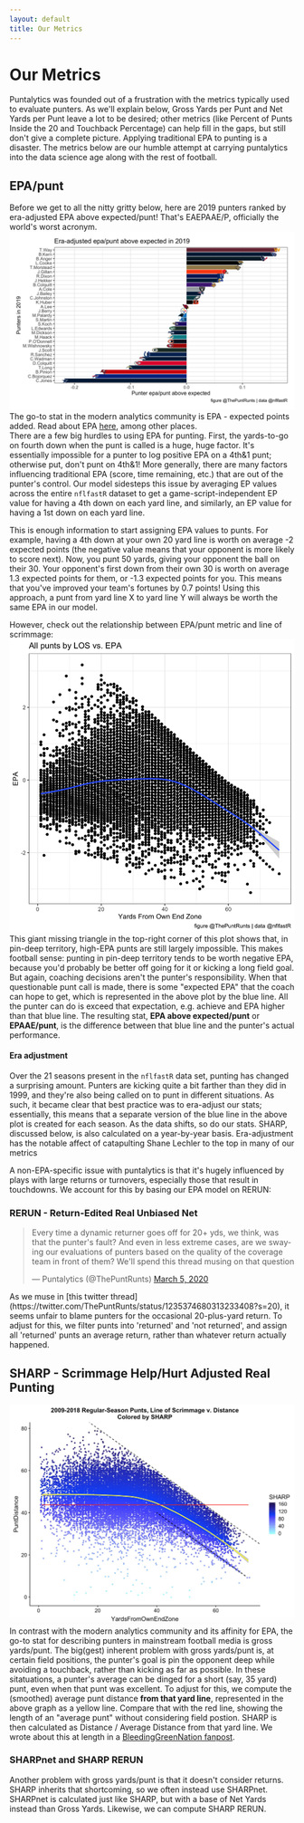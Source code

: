 ```yaml
---
layout: default
title: Our Metrics
---
```


# Our Metrics
Puntalytics was founded out of a frustration with the metrics typically used to evaluate punters.  As we'll explain below, Gross Yards per Punt and Net Yards per Punt leave a lot to be desired; other metrics (like Percent of Punts Inside the 20 and Touchback Percentage) can help fill in the gaps, but still don't give a complete picture. Applying traditional EPA to punting is a disaster. The metrics below are our humble attempt at carrying puntalytics into the data science age along with the rest of football.
## EPA/punt
Before we get to all the nitty gritty below, here are 2019 punters ranked by era-adjusted EPA above expected/punt! That's EAEPAAE/P, officially the world's worst acronym.   
![EPA/punt above expected for all punters in 2019](/assets/img/eaepaae2019.png)
The go-to stat in the modern analytics community is EPA - expected points added. Read about EPA [here](https://www.advancedfootballanalytics.com/index.php/home/stats/stats-explained/expected-points-and-epa-explained), among other places.  
There are a few big hurdles to using EPA for punting. First, the yards-to-go on fourth down when the punt is called is a huge, huge factor. It's essentially impossible for a punter to log positive EPA on a 4th&1 punt; otherwise put, don't punt on 4th&1! More generally, there are many factors influencing traditional EPA (score, time remaining, etc.) that are out of the punter's control. Our model sidesteps this issue by averaging EP values across the entire `nflfastR` dataset to get a game-script-independent EP value for having a 4th down on each yard line, and similarly, an EP value for having a 1st down on each yard line.  
  
This is enough information to start assigning EPA values to punts. For example, having a 4th down at your own 20 yard line is worth on average -2 expected points (the negative value means that your opponent is more likely to score next). Now, you punt 50 yards, giving your opponent the ball on their 30. Your opponent's first down from their own 30 is worth on average 1.3 expected points for them, or -1.3 expected points for you. This means that you've improved your team's fortunes by 0.7 points! Using this approach, a punt from yard line X to yard line Y will always be worth the same EPA in our model.
  
However, check out the relationship between EPA/punt metric and line of scrimmage:
![EPA/punt vs. line of scrimmage](/assets/img/epalos.png)
This giant missing triangle in the top-right corner of this plot shows that, in pin-deep territory, high-EPA punts are still largely impossible. This makes football sense: punting in pin-deep territory tends to be worth negative EPA, because you'd probably be better off going for it or kicking a long field goal. But again, coaching decisions aren't the punter's responsibility. When that questionable punt call is made, there is some "expected EPA" that the coach can hope to get, which is represented in the above plot by the blue line. All the punter can do is exceed that expectation, e.g. achieve and EPA higher than that blue line. The resulting stat, **EPA above expected/punt** or **EPAAE/punt**, is the difference between that blue line and the punter's actual performance.  
#### Era adjustment
Over the 21 seasons present in the `nflfastR` data set, punting has changed a surprising amount. Punters are kicking quite a bit farther than they did in 1999, and they're also being called on to punt in different situations. As such, it became clear that best practice was to era-adjust our stats; essentially, this means that a separate version of the blue line in the above plot is created for each season. As the data shifts, so do our stats. SHARP, discussed below, is also calculated on a year-by-year basis. Era-adjustment has the notable affect of catapulting Shane Lechler to the top in many of our metrics
  
A non-EPA-specific issue with puntalytics is that it's hugely influenced by plays with large returns or turnovers, especially those that result in touchdowns. We account for this by basing our EPA model on RERUN:
### RERUN - Return-Edited Real Unbiased Net
<blockquote class="twitter-tweet" data-theme="light"><p lang="en" dir="ltr">Every time a dynamic returner goes off for 20+ yds, we think, was that the punter&#39;s fault? And even in less extreme cases, are we swaying our evaluations of punters based on the quality of the coverage team in front of them? We&#39;ll spend this thread musing on that question</p>&mdash; Puntalytics (@ThePuntRunts) <a href="https://twitter.com/ThePuntRunts/status/1235374680313233408?ref_src=twsrc%5Etfw">March 5, 2020</a></blockquote> <script async src="https://platform.twitter.com/widgets.js" charset="utf-8"></script>
As we muse in [this twitter thread](https://twitter.com/ThePuntRunts/status/1235374680313233408?s=20), it seems unfair to blame punters for the occasional 20-plus-yard return.  To adjust for this, we filter punts into 'returned' and 'not returned', and assign all 'returned' punts an average return, rather than whatever return actually happened.

## SHARP - Scrimmage Help/Hurt Adjusted Real Punting
![Plot showing GrossYards vs. YardsFromOwnEndZone](/assets/img/SHARPplot.jpg)
In contrast with the modern analytics community and its affinity for EPA, the go-to stat for describing punters in mainstream football media is gross yards/punt. The big(gest) inherent problem with gross yards/punt is, at certain field positions, the punter's goal is pin the opponent deep while avoiding a touchback, rather than kicking as far as possible. In these sitatuations, a punter's average can be dinged for a short (say, 35 yard) punt, even when that punt was excellent. To adjust for this, we compute the (smoothed) average punt distance **from that yard line**, represented in the above graph as a yellow line. Compare that with the red line, showing the length of an "average punt" without considering field postion. SHARP is then calculated as Distance / Average Distance from that yard line. We wrote about this at length in a [BleedingGreenNation fanpost](https://www.bleedinggreennation.com/2019/9/4/20850296/gross-yards-gross-the-puntalytics-primer-you-didnt-know-you-were).
### SHARPnet and SHARP RERUN
Another problem with gross yards/punt is that it doesn't consider returns. SHARP inherits that shortcoming, so we often instead use SHARPnet. SHARPnet is calculated just like SHARP, but with a base of Net Yards instead than Gross Yards. Likewise, we can compute SHARP RERUN.
